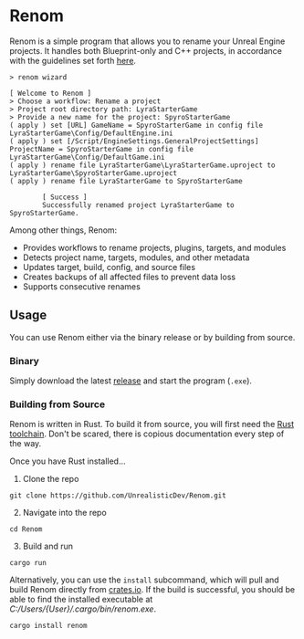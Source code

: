 # Renom

Renom is a simple program that allows you to rename your Unreal Engine projects.
It handles both Blueprint-only and C++ projects, in accordance with the
guidelines set forth
[here](https://unrealistic.dev/posts/rename-your-project-including-code).

```shell
> renom wizard

[ Welcome to Renom ]
> Choose a workflow: Rename a project
> Project root directory path: LyraStarterGame
> Provide a new name for the project: SpyroStarterGame
( apply ) set [URL] GameName = SpyroStarterGame in config file LyraStarterGame\Config/DefaultEngine.ini
( apply ) set [/Script/EngineSettings.GeneralProjectSettings] ProjectName = SpyroStarterGame in config file LyraStarterGame\Config/DefaultGame.ini
( apply ) rename file LyraStarterGame\LyraStarterGame.uproject to LyraStarterGame\SpyroStarterGame.uproject
( apply ) rename file LyraStarterGame to SpyroStarterGame

        [ Success ]
        Successfully renamed project LyraStarterGame to SpyroStarterGame.
```

Among other things, Renom:

- Provides workflows to rename projects, plugins, targets, and modules
- Detects project name, targets, modules, and other metadata
- Updates target, build, config, and source files
- Creates backups of all affected files to prevent data loss
- Supports consecutive renames

## Usage

You can use Renom either via the binary release or by building from source.

### Binary

Simply download the latest
[release](https://github.com/UnrealisticDev/Renom/releases) and start the
program (`.exe`).

### Building from Source

Renom is written in Rust. To build it from source, you will first need the [Rust
toolchain](https://www.rust-lang.org/tools/install). Don't be scared, there is
copious documentation every step of the way.

Once you have Rust installed...

1. Clone the repo

```shell
git clone https://github.com/UnrealisticDev/Renom.git
```

2. Navigate into the repo

```shell
cd Renom
```

3. Build and run

```shell
cargo run
```

Alternatively, you can use the `install` subcommand, which will pull and build
Renom directly from [crates.io](https://crates.io/crates/renom). If the build is
successful, you should be able to find the installed executable at
_C:/Users/{User}/.cargo/bin/renom.exe_.

```shell
cargo install renom
```
